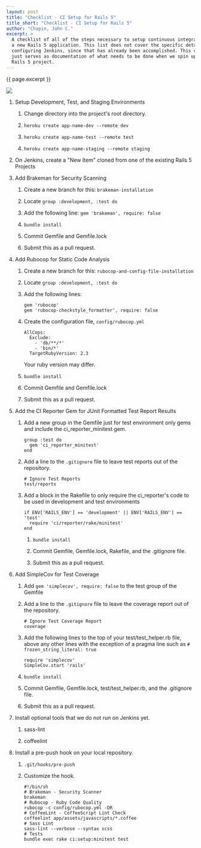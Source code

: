 ```yaml
---
layout: post
title: "Checklist - CI Setup for Rails 5"
title_short: "Checklist - CI Setup for Rails 5"
author: "Chapin, John C."
excerpt: >
  A checklist of all of the steps necessary to setup continuous integration for
  a new Rails 5 application. This list does not cover the specific details of
  configuring Jenkins, since that has already been accomplished. This checklist
  just serves as documentation of what needs to be done when we spin up a new
  Rails 5 project.
---
```


{{ page.excerpt }}

<img class="img-responsive" src="{{ page.image }}">

1.  Setup Development, Test, and Staging Environments

    1.  Change directory into the project's root directory.

    1.  ```heroku create app-name-dev --remote dev```

    1.  ```heroku create app-name-test --remote test```

    1.  ```heroku create app-name-staging --remote staging```

1.  On Jenkins, create a "New Item" cloned from one of the existing Rails 5
    Projects

1.  Add Brakeman for Security Scanning

    1.  Create a new branch for this: ```brakeman-installation```

    1.  Locate ```group :development, :test do```

    1.  Add the following line: ```gem 'brakeman', require: false```

    1.  ```bundle install```

    1.  Commit Gemfile and Gemfile.lock

    1.  Submit this as a pull request.

1.  Add Rubocop for Static Code Analysis

    1.  Create a new branch for this: ```rubocop-and-config-file-installation```

    1.  Locate ```group :development, :test do```

    1.  Add the following lines:

        ```
        gem 'rubocop'
        gem 'rubocop-checkstyle_formatter', require: false
        ```

    1.  Create the configuration file, ```config/rubocop.yml```

        ```
        AllCops:
          Exclude:
            - 'db/**/*'
            - 'bin/*'
          TargetRubyVersion: 2.3
        ```

        Your ruby version may differ.

    1.  ```bundle install```

    1.  Commit Gemfile and Gemfile.lock

    1.  Submit this as a pull request.

1.  Add the CI Reporter Gem for JUnit Formatted Test Report Results

    1.  Add a new group in the Gemfile just for test environment only gems and
        include the ci_reporter_minitest gem.

        ```
        group :test do
          gem 'ci_reporter_minitest'
        end
        ```

    1.  Add a line to the ```.gitignore``` file to leave test reports out of the
        repository.

        ```
        # Ignore Test Reports
        test/reports
        ```

    1.  Add a block in the Rakefile to only require the ci_reporter's code to be
        used in development and test environments

        ```
        if ENV['RAILS_ENV'] == 'development' || ENV['RAILS_ENV'] == 'test'
          require 'ci/reporter/rake/minitest'
        end
        ```
        1.  ```bundle install```

        1.  Commit Gemfile, Gemfile.lock, Rakefile, and the .gitignore file.

        1.  Submit this as a pull request.

1.  Add SimpleCov for Test Coverage

    1.  Add ```gem 'simplecov', require: false``` to the test group of the
        Gemfile

    1.  Add a line to the ```.gitignore``` file to leave the coverage report out
        of the repository.

        ```
        # Ignore Test Coverage Report
        coverage
        ```

    1.  Add the following lines to the top of your test/test_helper.rb file,
        above any other lines with the exception of a pragma line such as
        ```# frozen_string_literal: true```

        ```
        require 'simplecov'
        SimpleCov.start 'rails'
        ```

    1.  ```bundle install```

    1.  Commit Gemfile, Gemfile.lock, test/test_helper.rb, and the .gitignore
        file.

    1.  Submit this as a pull request.

1.  Install optional tools that we do not run on Jenkins yet.

    1.  sass-lint

    1.  coffeelint

1.  Install a pre-push hook on your local repository.

    1.  ```.git/hooks/pre-push```

    1.  Customize the hook.

        ```
        #!/bin/sh
        # Brakeman - Security Scanner
        brakeman
        # Rubocop - Ruby Code Quality
        rubocop -c config/rubocop.yml -DR
        # CoffeeLint - CoffeeScript Lint Check
        coffeelint app/assets/javascripts/*.coffee
        # Sass Lint
        sass-lint --verbose --syntax scss
        # Tests
        bundle exec rake ci:setup:minitest test
        ```
